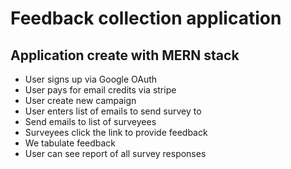 # Feedback collection application
## Application create with MERN stack

- User signs up via Google OAuth
- User pays for email credits via stripe
- User create new campaign
- User enters list of emails to send survey to
- Send emails to list of surveyees
- Surveyees click the link to provide feedback
- We tabulate feedback
- User can see report of all survey responses